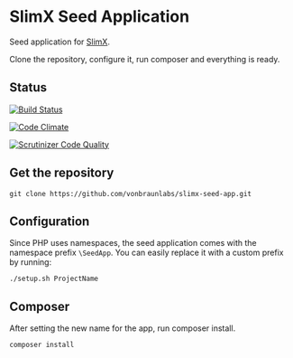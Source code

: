 # SlimX Seed Application

Seed application for [SlimX](https://github.com/vonbraunlabs/slimx).

Clone the repository, configure it, run composer and everything is ready.

## Status

[![Build Status](https://travis-ci.org/vonbraunlabs/slimx-seed-app.png)](https://travis-ci.org/vonbraunlabs/slimx-seed-app)

[![Code Climate](https://codeclimate.com/github/vonbraunlabs/slimx-seed-app.png)](https://codeclimate.com/github/vonbraunlabs/slimx-seed-app)

[![Scrutinizer Code Quality](https://scrutinizer-ci.com/g/vonbraunlabs/slimx-seed-app/badges/quality-score.png?b=master)](https://scrutinizer-ci.com/g/vonbraunlabs/slimx-seed-app/?branch=master)


## Get the repository

```
git clone https://github.com/vonbraunlabs/slimx-seed-app.git
```

## Configuration

Since PHP uses namespaces, the seed application comes with the namespace prefix
`\SeedApp`. You can easily replace it with a custom prefix by running:

```
./setup.sh ProjectName
```

## Composer

After setting the new name for the app, run composer install.

```
composer install
```
